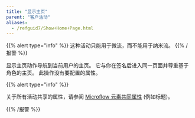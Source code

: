 ```yaml
---
title: "显示主页"
parent: "客户活动"
aliases:
  - /refguid7/Show+Home+Page.html
---
```


{{% alert type="info" %}}
这种活动只能用于微流，而不能用于纳米流。
{{% /报警 %}}

显示主页动作导航到当前用户的主页。 它与你在签名后进入同一页面并尊重基于角色的主页。 此操作没有要配置的属性。

{{% alert type="info" %}}

关于所有活动共享的属性，请参阅 [Microflow 元素共同属性](microflow-element-common-properties) (例如标题)。

{{% /报警 %}}
